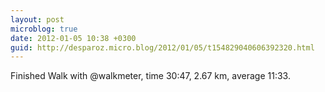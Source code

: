 ```yaml
---
layout: post
microblog: true
date: 2012-01-05 10:38 +0300
guid: http://desparoz.micro.blog/2012/01/05/t154829040606392320.html
---
```

Finished Walk with @walkmeter, time 30:47, 2.67 km, average 11:33.
